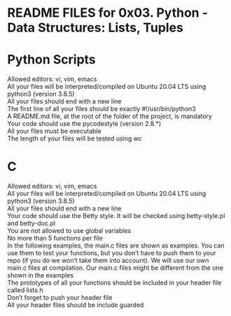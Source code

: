 # README FILES for 0x03. Python - Data Structures: Lists, Tuples
# Python Scripts
Allowed editors: vi, vim, emacs\
All your files will be interpreted/compiled on Ubuntu 20.04 LTS using python3 (version 3.8.5)\
All your files should end with a new line\
The first line of all your files should be exactly #!/usr/bin/python3\
A README.md file, at the root of the folder of the project, is mandatory\
Your code should use the pycodestyle (version 2.8.*)\
All your files must be executable\
The length of your files will be tested using wc
# C
Allowed editors: vi, vim, emacs\
All your files will be interpreted/compiled on Ubuntu 20.04 LTS using python3 (version 3.8.5)\
All your files should end with a new line\
Your code should use the Betty style. It will be checked using betty-style.pl and betty-doc.pl\
You are not allowed to use global variables\
No more than 5 functions per file\
In the following examples, the main.c files are shown as examples. You can use them to test your functions, but you don’t have to push them to your repo (if you do we won’t take them into account). We will use our own main.c files at compilation. Our main.c files might be different from the one shown in the examples\
The prototypes of all your functions should be included in your header file called lists.h\
Don’t forget to push your header file\
All your header files should be include guarded
